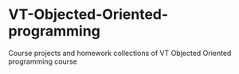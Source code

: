 # VT-Objected-Oriented-programming
Course projects and homework collections of VT Objected Oriented programming course
